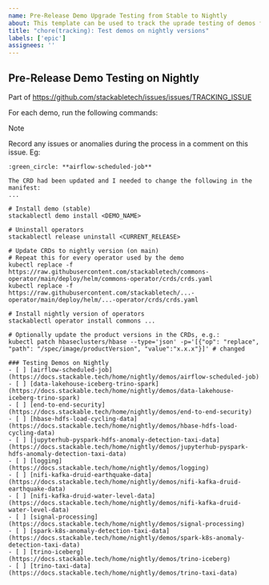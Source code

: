 ```yaml
---
name: Pre-Release Demo Upgrade Testing from Stable to Nightly
about: This template can be used to track the uprade testing of demos from stable to nightly leading up to the next Stackable release
title: "chore(tracking): Test demos on nightly versions"
labels: ['epic']
assignees: ''
---
```


<!--
    Make sure to update the link in '.github/ISSUE_TEMPLATE/release.md' when
    you change the front matter above.
-->

<!--
    DO NOT REMOVE THIS COMMENT. It is intended for people who might copy/paste from the previous release issue.
    This was created by an issue template: https://github.com/stackabletech/issues/issues/new/choose.
-->

## Pre-Release Demo Testing on Nightly

Part of <https://github.com/stackabletech/issues/issues/TRACKING_ISSUE>

For each demo, run the following commands:

> [!NOTE]
> Record any issues or anomalies during the process in a comment on this issue.
> Eg:
> ```
> :green_circle: **airflow-scheduled-job**
>
> The CRD had been updated and I needed to change the following in the manifest:
> ...
> ```

```shell
# Install demo (stable)
stackablectl demo install <DEMO_NAME>

# Uninstall operators
stackablectl release uninstall <CURRENT_RELEASE>

# Update CRDs to nightly version (on main)
# Repeat this for every operator used by the demo
kubectl replace -f https://raw.githubusercontent.com/stackabletech/commons-operator/main/deploy/helm/commons-operator/crds/crds.yaml
kubectl replace -f https://raw.githubusercontent.com/stackabletech/...-operator/main/deploy/helm/...-operator/crds/crds.yaml

# Install nightly version of operators
stackablectl operator install commons ...

# Optionally update the product versions in the CRDs, e.g.:
kubectl patch hbaseclusters/hbase --type='json' -p='[{"op": "replace", "path": "/spec/image/productVersion", "value":"x.x.x"}]' # changed

```

<!--
    The following list was generated by:

    # go to the demos repository, then run:
    yq '.demos | keys' demos/demos-v2.yaml \
    | sed -e 's/- //g' \
    | sort \
    | xargs -I {} echo "- [ ] [{}](https://docs.stackable.tech/home/nightly/demos/{})"
-->

```[tasklist]
### Testing Demos on Nightly
- [ ] [airflow-scheduled-job](https://docs.stackable.tech/home/nightly/demos/airflow-scheduled-job)
- [ ] [data-lakehouse-iceberg-trino-spark](https://docs.stackable.tech/home/nightly/demos/data-lakehouse-iceberg-trino-spark)
- [ ] [end-to-end-security](https://docs.stackable.tech/home/nightly/demos/end-to-end-security)
- [ ] [hbase-hdfs-load-cycling-data](https://docs.stackable.tech/home/nightly/demos/hbase-hdfs-load-cycling-data)
- [ ] [jupyterhub-pyspark-hdfs-anomaly-detection-taxi-data](https://docs.stackable.tech/home/nightly/demos/jupyterhub-pyspark-hdfs-anomaly-detection-taxi-data)
- [ ] [logging](https://docs.stackable.tech/home/nightly/demos/logging)
- [ ] [nifi-kafka-druid-earthquake-data](https://docs.stackable.tech/home/nightly/demos/nifi-kafka-druid-earthquake-data)
- [ ] [nifi-kafka-druid-water-level-data](https://docs.stackable.tech/home/nightly/demos/nifi-kafka-druid-water-level-data)
- [ ] [signal-processing](https://docs.stackable.tech/home/nightly/demos/signal-processing)
- [ ] [spark-k8s-anomaly-detection-taxi-data](https://docs.stackable.tech/home/nightly/demos/spark-k8s-anomaly-detection-taxi-data)
- [ ] [trino-iceberg](https://docs.stackable.tech/home/nightly/demos/trino-iceberg)
- [ ] [trino-taxi-data](https://docs.stackable.tech/home/nightly/demos/trino-taxi-data)
```
